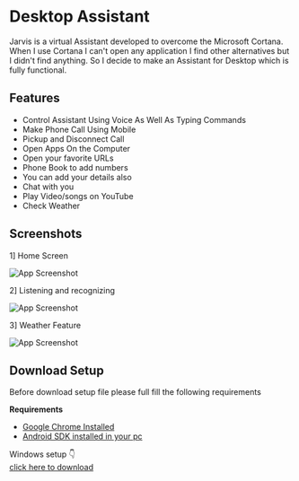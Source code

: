 
# Desktop Assistant

Jarvis is a virtual Assistant developed to overcome the Microsoft Cortana. When I use Cortana I can't open any application I find other alternatives but I didn't find anything. So I decide to make an Assistant for Desktop which is fully functional.
## Features

 - Control Assistant Using Voice As Well As Typing Commands
 - Make Phone Call Using Mobile
 - Pickup and Disconnect Call
 - Open Apps On the Computer
 - Open your favorite URLs
 - Phone Book to add numbers
 - You can add your details also
 - Chat with you
 - Play Video/songs on YouTube
 - Check Weather

## Screenshots
1] Home Screen

![App Screenshot](https://drive.google.com/uc?export=download&id=1BBa_PKiohGr6EJlZAU29qZx-ObXCmPOm)

2] Listening and recognizing 

![App Screenshot](https://drive.google.com/uc?export=download&id=1D4Q-rg9u7BVv3MLT3h2pLXWLYjbjosm4)
 
3] Weather Feature

![App Screenshot](https://drive.google.com/uc?export=download&id=1Y1lP_nA-7JJAX3g63XoJO2ahAFIUUYBF)

## Download Setup 
Before download setup file please full fill the following requirements 

**Requirements**

- [Google Chrome Installed](https://www.google.com/intl/en_in/chrome/)
- [Android SDK installed in your pc](https://developer.android.com/studio/releases/platform-tools)


Windows setup 👇  
[click here to download](https://drive.google.com/uc?export=download&id=1p1sYj-rPk_UfR7v57MU0YHDG3p10BXA0)

